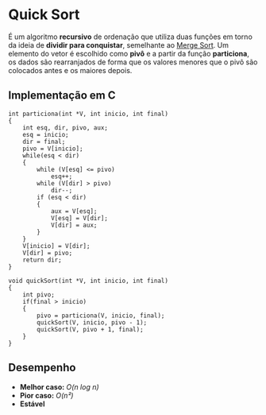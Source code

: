 # Quick Sort
É um algoritmo **recursivo** de ordenação que utiliza duas funções em torno da ideia de **dividir para conquistar**, semelhante ao [Merge Sort](https://github.com/yuri-akira/Ordenacao/tree/master/Merge%20Sort).
Um elemento do vetor é escolhido como **pivô** e a partir da função **particiona**, os dados são rearranjados de forma que os valores menores que o pivô são colocados antes e os maiores depois.

## Implementação em C
```
int particiona(int *V, int inicio, int final)
{
    int esq, dir, pivo, aux;
    esq = inicio;
    dir = final;
    pivo = V[inicio];
    while(esq < dir)
    {
        while (V[esq] <= pivo)
            esq++;
        while (V[dir] > pivo)
            dir--;
        if (esq < dir)
        {
            aux = V[esq];
            V[esq] = V[dir];
            V[dir] = aux;
        }
    }
    V[inicio] = V[dir];
    V[dir] = pivo;
    return dir;
}

void quickSort(int *V, int inicio, int final)
{
    int pivo;
    if(final > inicio)
    {
        pivo = particiona(V, inicio, final);
        quickSort(V, inicio, pivo - 1);
        quickSort(V, pivo + 1, final);
    }
}

```

## Desempenho
- **Melhor caso:** *O(n log n)*
- **Pior caso:** *O(n²)*
- **Estável**
